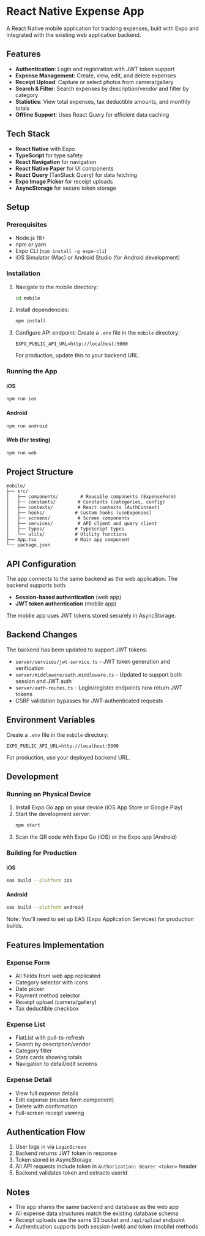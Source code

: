 # React Native Expense App

A React Native mobile application for tracking expenses, built with Expo and integrated with the existing web application backend.

## Features

- **Authentication**: Login and registration with JWT token support
- **Expense Management**: Create, view, edit, and delete expenses
- **Receipt Upload**: Capture or select photos from camera/gallery
- **Search & Filter**: Search expenses by description/vendor and filter by category
- **Statistics**: View total expenses, tax deductible amounts, and monthly totals
- **Offline Support**: Uses React Query for efficient data caching

## Tech Stack

- **React Native** with Expo
- **TypeScript** for type safety
- **React Navigation** for navigation
- **React Native Paper** for UI components
- **React Query** (TanStack Query) for data fetching
- **Expo Image Picker** for receipt uploads
- **AsyncStorage** for secure token storage

## Setup

### Prerequisites

- Node.js 18+
- npm or yarn
- Expo CLI (`npm install -g expo-cli`)
- iOS Simulator (Mac) or Android Studio (for Android development)

### Installation

1. Navigate to the mobile directory:
   ```bash
   cd mobile
   ```

2. Install dependencies:
   ```bash
   npm install
   ```

3. Configure API endpoint:
   Create a `.env` file in the `mobile` directory:
   ```
   EXPO_PUBLIC_API_URL=http://localhost:5000
   ```
   For production, update this to your backend URL.

### Running the App

#### iOS
```bash
npm run ios
```

#### Android
```bash
npm run android
```

#### Web (for testing)
```bash
npm run web
```

## Project Structure

```
mobile/
├── src/
│   ├── components/        # Reusable components (ExpenseForm)
│   ├── constants/        # Constants (categories, config)
│   ├── contexts/         # React contexts (AuthContext)
│   ├── hooks/           # Custom hooks (useExpenses)
│   ├── screens/          # Screen components
│   ├── services/         # API client and query client
│   ├── types/           # TypeScript types
│   └── utils/           # Utility functions
├── App.tsx              # Main app component
└── package.json
```

## API Configuration

The app connects to the same backend as the web application. The backend supports both:
- **Session-based authentication** (web app)
- **JWT token authentication** (mobile app)

The mobile app uses JWT tokens stored securely in AsyncStorage.

## Backend Changes

The backend has been updated to support JWT tokens:
- `server/services/jwt-service.ts` - JWT token generation and verification
- `server/middleware/auth.middleware.ts` - Updated to support both session and JWT auth
- `server/auth-routes.ts` - Login/register endpoints now return JWT tokens
- CSRF validation bypasses for JWT-authenticated requests

## Environment Variables

Create a `.env` file in the `mobile` directory:

```env
EXPO_PUBLIC_API_URL=http://localhost:5000
```

For production, use your deployed backend URL.

## Development

### Running on Physical Device

1. Install Expo Go app on your device (iOS App Store or Google Play)
2. Start the development server:
   ```bash
   npm start
   ```
3. Scan the QR code with Expo Go (iOS) or the Expo app (Android)

### Building for Production

#### iOS
```bash
eas build --platform ios
```

#### Android
```bash
eas build --platform android
```

Note: You'll need to set up EAS (Expo Application Services) for production builds.

## Features Implementation

### Expense Form
- All fields from web app replicated
- Category selector with icons
- Date picker
- Payment method selector
- Receipt upload (camera/gallery)
- Tax deductible checkbox

### Expense List
- FlatList with pull-to-refresh
- Search by description/vendor
- Category filter
- Stats cards showing totals
- Navigation to detail/edit screens

### Expense Detail
- View full expense details
- Edit expense (reuses form component)
- Delete with confirmation
- Full-screen receipt viewing

## Authentication Flow

1. User logs in via `LoginScreen`
2. Backend returns JWT token in response
3. Token stored in AsyncStorage
4. All API requests include token in `Authorization: Bearer <token>` header
5. Backend validates token and extracts userId

## Notes

- The app shares the same backend and database as the web app
- All expense data structures match the existing database schema
- Receipt uploads use the same S3 bucket and `/api/upload` endpoint
- Authentication supports both session (web) and token (mobile) methods


